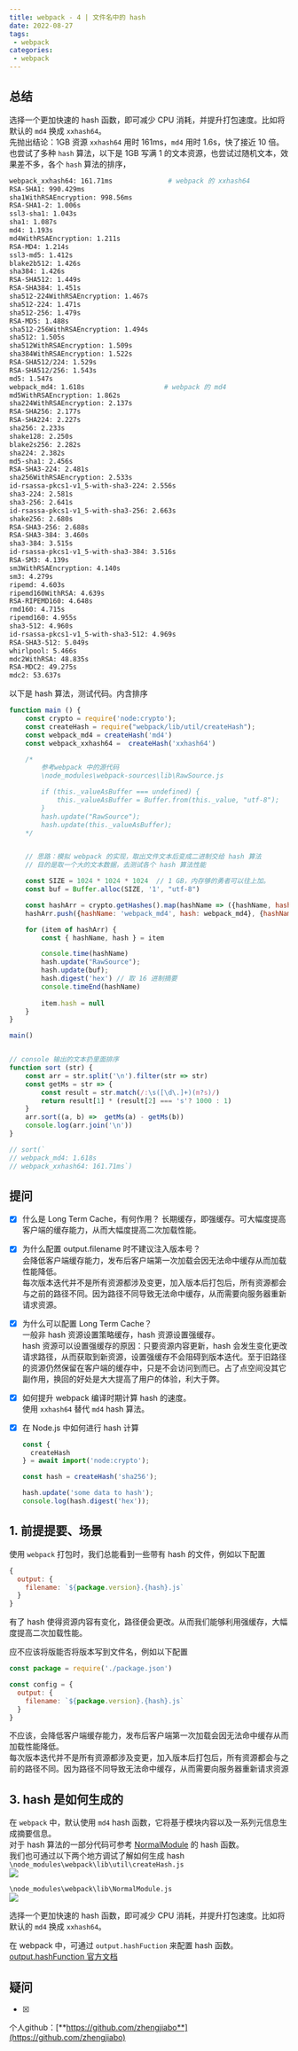 ```yaml
---
title: webpack - 4 | 文件名中的 hash
date: 2022-08-27
tags:
 - webpack
categories: 
 - webpack
---
```

## 总结
选择一个更加快速的 hash 函数，即可减少 CPU 消耗，并提升打包速度。比如将默认的 `md4` 换成 `xxhash64`。    
先抛出结论：1GB 资源 `xxhash64` 用时 161ms，`md4` 用时 1.6s，快了接近 10 倍。        
也尝试了多种 `hash` 算法，以下是 1GB 写满 1 的文本资源，也尝试过随机文本，效果差不多，各个 `hash` 算法的排序，
```bash
webpack_xxhash64: 161.71ms              # webpack 的 xxhash64
RSA-SHA1: 990.429ms
sha1WithRSAEncryption: 998.56ms
RSA-SHA1-2: 1.006s
ssl3-sha1: 1.043s
sha1: 1.087s
md4: 1.193s
md4WithRSAEncryption: 1.211s
RSA-MD4: 1.214s
ssl3-md5: 1.412s
blake2b512: 1.426s
sha384: 1.426s
RSA-SHA512: 1.449s
RSA-SHA384: 1.451s
sha512-224WithRSAEncryption: 1.467s
sha512-224: 1.471s
sha512-256: 1.479s
RSA-MD5: 1.488s
sha512-256WithRSAEncryption: 1.494s
sha512: 1.505s
sha512WithRSAEncryption: 1.509s
sha384WithRSAEncryption: 1.522s
RSA-SHA512/224: 1.529s
RSA-SHA512/256: 1.543s
md5: 1.547s
webpack_md4: 1.618s                    # webpack 的 md4
md5WithRSAEncryption: 1.862s
sha224WithRSAEncryption: 2.137s
RSA-SHA256: 2.177s
RSA-SHA224: 2.227s
sha256: 2.233s
shake128: 2.250s
blake2s256: 2.282s
sha224: 2.382s
md5-sha1: 2.456s
RSA-SHA3-224: 2.481s
sha256WithRSAEncryption: 2.533s
id-rsassa-pkcs1-v1_5-with-sha3-224: 2.556s
sha3-224: 2.581s
sha3-256: 2.641s
id-rsassa-pkcs1-v1_5-with-sha3-256: 2.663s
shake256: 2.680s
RSA-SHA3-256: 2.688s
RSA-SHA3-384: 3.460s
sha3-384: 3.515s
id-rsassa-pkcs1-v1_5-with-sha3-384: 3.516s
RSA-SM3: 4.139s
sm3WithRSAEncryption: 4.140s
sm3: 4.279s
ripemd: 4.603s
ripemd160WithRSA: 4.639s
RSA-RIPEMD160: 4.648s
rmd160: 4.715s
ripemd160: 4.955s
sha3-512: 4.960s
id-rsassa-pkcs1-v1_5-with-sha3-512: 4.969s
RSA-SHA3-512: 5.049s
whirlpool: 5.466s
mdc2WithRSA: 48.835s
RSA-MDC2: 49.275s
mdc2: 53.637s
```

以下是 hash 算法，测试代码。内含排序
```javascript
function main () {
    const crypto = require('node:crypto');
    const createHash = require("webpack/lib/util/createHash");
    const webpack_md4 = createHash('md4')
    const webpack_xxhash64 =  createHash('xxhash64')

    /* 
        参考webpack 中的源代码 
        \node_modules\webpack-sources\lib\RawSource.js

        if (this._valueAsBuffer === undefined) {
            this._valueAsBuffer = Buffer.from(this._value, "utf-8");
        }
        hash.update("RawSource");
        hash.update(this._valueAsBuffer); 
    */


    // 思路：模拟 webpack 的实现，取出文件文本后变成二进制交给 hash 算法
    // 目的是取一个大的文本数据，去测试各个 hash 算法性能

    const SIZE = 1024 * 1024 * 1024  // 1 GB，内存够的勇者可以往上加。
    const buf = Buffer.alloc(SIZE, '1', "utf-8")

    const hashArr = crypto.getHashes().map(hashName => ({hashName, hash: crypto.createHash(hashName)})) // 取得所有 hash 算法
    hashArr.push({hashName: 'webpack_md4', hash: webpack_md4}, {hashName: 'webpack_xxhash64', hash: webpack_xxhash64}) // 推入 webpack 自带的

    for (item of hashArr) { 
        const { hashName, hash } = item

        console.time(hashName)
        hash.update("RawSource");
        hash.update(buf);
        hash.digest('hex') // 取 16 进制摘要
        console.timeEnd(hashName)
        
        item.hash = null
    }
}

main()


// console 输出的文本扔里面排序
function sort (str) {
    const arr = str.split('\n').filter(str => str)
    const getMs = str => {
        const result = str.match(/:\s([\d\.]+)(m?s)/)
        return result[1] * (result[2] === 's'? 1000 : 1)
    }
    arr.sort((a, b) =>  getMs(a) - getMs(b))
    console.log(arr.join('\n'))
}

// sort(`
// webpack_md4: 1.618s
// webpack_xxhash64: 161.71ms`)

```

## 提问
- [x] 什么是 Long Term Cache，有何作用？
长期缓存，即强缓存。可大幅度提高客户端的缓存能力，从而大幅度提高二次加载性能。          
    
- [x] 为什么配置 output.filename 时不建议注入版本号？       
会降低客户端缓存能力，发布后客户端第一次加载会因无法命中缓存从而加载性能降低。            
每次版本迭代并不是所有资源都涉及变更，加入版本后打包后，所有资源都会与之前的路径不同。因为路径不同导致无法命中缓存，从而需要向服务器重新请求资源。

- [x] 为什么可以配置 Long Term Cache？  
一般非 hash 资源设置策略缓存，hash 资源设置强缓存。         
hash 资源可以设置强缓存的原因：只要资源内容更新，hash 会发生变化更改请求路径，从而获取到新资源，设置强缓存不会阻碍到版本迭代。至于旧路径的资源仍然保留在客户端的缓存中，只是不会访问到而已。占了点空间没其它副作用，换回的好处是大大提高了用户的体验，利大于弊。               

- [x] 如何提升 webpack 编译时期计算 hash 的速度。    
使用 `xxhash64` 替代 `md4` hash 算法。    

- [x] 在 Node.js 中如何进行 hash 计算
  ```javascript
  const {
    createHash
  } = await import('node:crypto');

  const hash = createHash('sha256');

  hash.update('some data to hash');
  console.log(hash.digest('hex'));
  ```


## 1. 前提提要、场景
使用 `webpack` 打包时，我们总能看到一些带有 hash 的文件，例如以下配置
```javascript
{
  output: {
    filename: `${package.version}.{hash}.js`
  }
}
```
有了 hash 使得资源内容有变化，路径便会更改。从而我们能够利用强缓存，大幅度提高二次加载性能。


应不应该将版能否将版本写到文件名，例如以下配置
```javascript
const package = require('./package.json')

const config = {
  output: {
    filename: `${package.version}.{hash}.js`
  }
}
```

不应该，会降低客户端缓存能力，发布后客户端第一次加载会因无法命中缓存从而加载性能降低。            
每次版本迭代并不是所有资源都涉及变更，加入版本后打包后，所有资源都会与之前的路径不同。因为路径不同导致无法命中缓存，从而需要向服务器重新请求资源




## 3. hash 是如何生成的
在 `webpack` 中，默认使用 `md4` hash 函数，它将基于模块内容以及一系列元信息生成摘要信息。       
对于 hash 算法的一部分代码可参考 [NormalModule](https://github.com/webpack/webpack/blob/main/lib/NormalModule.js) 的 hash 函数。     
我们也可通过以下两个地方调试了解如何生成 hash       
`\node_modules\webpack\lib\util\createHash.js`       
![](./220827-1/1.png)         

`\node_modules\webpack\lib\NormalModule.js`      
![](./220827-1/2.png)         



选择一个更加快速的 hash 函数，即可减少 CPU 消耗，并提升打包速度。比如将默认的 `md4` 换成 `xxhash64`。     

在 webpack 中，可通过 `output.hashFuction` 来配置 hash 函数。[output.hashFunction 官方文档](https://webpack.js.org/configuration/output/#outputhashfunction)





## 疑问
- [x] 











个人github：[**https://github.com/zhengjiabo**](https://github.com/zhengjiabo) 